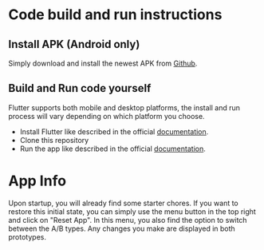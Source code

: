 # Code build and run instructions

## Install APK (Android only)
Simply download and install the newest APK from [Github](https://github.com/eth-hci-course/hci-project-hci2023-group-25/releases).

## Build and Run code yourself
Flutter supports both mobile and desktop platforms, the install and run process will vary depending on which platform you choose.
- Install Flutter like described in the official [documentation](https://docs.flutter.dev/get-started/install).
- Clone this repository
- Run the app like described in the official [documentation](https://docs.flutter.dev/get-started/test-drive).

# App Info
Upon startup, you will already find some starter chores. If you want to restore this initial state, you can simply use the menu button in the top right and click on "Reset App". In this menu, you also find the option to switch between the A/B types. Any changes you make are displayed in both prototypes.
